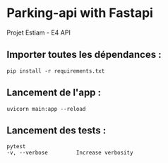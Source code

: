 # Parking-api with Fastapi
Projet Estiam - E4 API

## Importer toutes les dépendances :
```
pip install -r requirements.txt
```


## Lancement de l'app :
```
uvicorn main:app --reload
```


## Lancement des tests :
```
pytest
-v, --verbose         Increase verbosity

```
